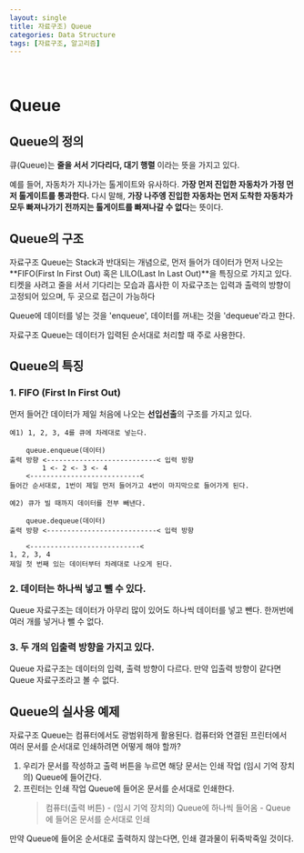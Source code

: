 ```yaml
---
layout: single
title: 자료구조) Queue
categories: Data Structure
tags: [자료구조, 알고리즘]
---
```


<br/>

# Queue

## Queue의 정의

큐(Queue)는 **줄을 서서 기다리다, 대기 행렬** 이라는 뜻을 가지고 있다.<br/>

예를 들어, 자동차가 지나가는 톨게이트와 유사하다. **가장 먼저 진입한 자동차가 가정 먼저 톨게이트를 통과한다.** 다시 말해, **가장 나주엥 진입한 자동차는 먼저 도착한 자동차가 모두 빠져나가기 전까지는 톨게이트를 빠져나갈 수 없다**는 뜻이다.

## Queue의 구조

자료구조 Queue는 Stack과 반대되는 개념으로, 먼저 들어가 데이터가 먼저 나오는 **FIFO(First In First Out) 혹은 LILO(Last In Last Out)**을 특징으로 가지고 있다. 티켓을 사려고 줄을 서서 기다리는 모습과 흡사한 이 자료구조는 입력과 출력의 방향이 고정되어 있으며, 두 곳으로 접근이 가능하다<br/>

Queue에 데이터를 넣는 것을 'enqueue', 데이터를 꺼내는 것을 'dequeue'라고 한다.<br/>

자료구조 Queue는 데이터가 입력된 순서대로 처리할 때 주로 사용한다.

## Queue의 특징

### 1. FIFO (First In First Out)

먼저 들어간 데이터가 제일 처음에 나오는 **선입선출**의 구조를 가지고 있다.

```
예1) 1, 2, 3, 4를 큐에 차례대로 넣는다.

	queue.enqueue(데이터)
출력 방향 <---------------------------< 입력 방향
		1 <- 2 <- 3 <- 4
	<---------------------------<
들어간 순서대로, 1번이 제일 먼저 들어가고 4번이 마지막으로 들어가게 된다.

예2) 큐가 빌 때까지 데이터를 전부 빼낸다.

	queue.dequeue(데이터)
출력 방향 <---------------------------< 입력 방향

	<---------------------------<
1, 2, 3, 4
제일 첫 번째 있는 데이터부터 차례대로 나오게 된다.
```

### 2. 데이터는 하나씩 넣고 뺄 수 있다.

Queue 자료구조는 데이터가 아무리 많이 있어도 하나씩 데이터를 넣고 뺀다. 한꺼번에 여러 개를 넣거나 뺄 수 없다.

### 3. 두 개의 입출력 방향을 가지고 있다.

Queue 자료구조는 데이터의 입력, 출력 방향이 다르다. 만약 입출력 방향이 같다면 Queue 자료구조라고 볼 수 없다.

## Queue의 실사용 예제

자료구조 Queue는 컴퓨터에서도 광범위하게 활용된다. 컴퓨터와 연결된 프린터에서 여러 문서를 순서대로 인쇄하려면 어떻게 해야 할까?

1. 우리가 문서를 작성하고 출력 버튼을 누르면 해당 문서는 인쇄 작업 (임시 기억 장치의) Queue에 들어간다.
2. 프린터는 인쇄 작업 Queue에 들어온 문서를 순서대로 인쇄한다.
   > 컴퓨터(출력 버튼) - (임시 기억 장치의) Queue에 하나씩 들어옴 - Queue에 들어온 문서를 순서대로 인쇄

만약 Queue에 들어온 순서대로 출력하지 않는다면, 인쇄 결과물이 뒤죽박죽일 것이다.

<br/>
